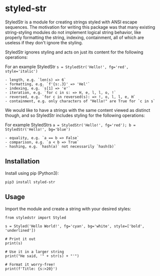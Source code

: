 # styled-str
StyledStr is a module for creating strings styled with ANSI escape sequences.
The motivation for writing this package was that many existing string-styling 
modules do not implement logical string behavior, like properly formatting the 
string, indexing, containment, all of which are useless if they don't ignore
the styling.

StyledStr ignores styling and acts on just its content for the following 
operations:

For an example StyledStr `s = StyledStr('Hello!', fg='red', style='italic')`

    - length, e.g. `len(s) => 6`
    - formatting, e.g. `f'{s:.3}' => 'Hel'`
    - indexing, e.g. `s[1] => 'e'`
    - iteration, e.g. `for c in s: => H, e, l, l, o, !`
    - reversed, e.g. `for c in reversed(s): => !, o, l, l, e, H`
    - containment, e.g. only characters of "Hello!" are True for `c in s`
 
We would like to have a strings with the same content viewed as distinct though,
and so StyledStr includes styling for the following operations:

For example StyledStrs `a = StyledStr('Hello!', fg='red'); b = StyledStr('Hello!', bg='blue')`

    - equality, e.g. `a == b => False`
    - comparison, e.g. `a < b => True`
    - hashing, e.g. `hash(a)` not necessarily `hash(b)`

## Installation

Install using pip (Python3):

```
pip3 install styled-str
```

## Usage

Import the module and create a string with your desired styles:

```
from styledstr import Styled

s = Styled('Hello World!', fg='cyan', bg='white', style=['bold', 'underlined'])

# Print it out
print(s)

# Use it in a larger string
print("He said, '" + str(s) + "'")

# Format it worry-free!
print(f'Title: {s:>20}')
```

